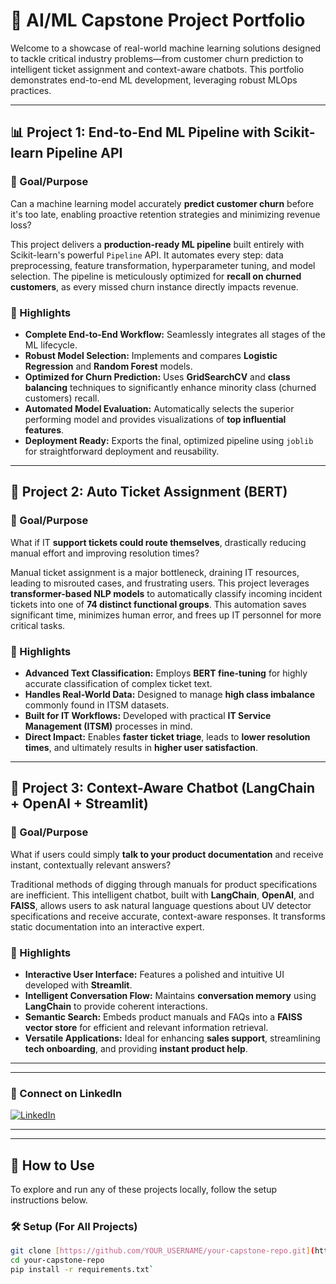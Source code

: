 # 💼 AI/ML Capstone Project Portfolio

Welcome to a showcase of real-world machine learning solutions designed to tackle critical industry problems—from customer churn prediction to intelligent ticket assignment and context-aware chatbots. This portfolio demonstrates end-to-end ML development, leveraging robust MLOps practices.

---

## 📊 Project 1:  End-to-End ML Pipeline with Scikit-learn Pipeline API

### 🎯 Goal/Purpose
Can a machine learning model accurately **predict customer churn** before it's too late, enabling proactive retention strategies and minimizing revenue loss?

This project delivers a **production-ready ML pipeline** built entirely with Scikit-learn's powerful `Pipeline` API. It automates every step: data preprocessing, feature transformation, hyperparameter tuning, and model selection. The pipeline is meticulously optimized for **recall on churned customers**, as every missed churn instance directly impacts revenue.

### 🚀 Highlights
- **Complete End-to-End Workflow:** Seamlessly integrates all stages of the ML lifecycle.
- **Robust Model Selection:** Implements and compares **Logistic Regression** and **Random Forest** models.
- **Optimized for Churn Prediction:** Uses **GridSearchCV** and **class balancing** techniques to significantly enhance minority class (churned customers) recall.
- **Automated Model Evaluation:** Automatically selects the superior performing model and provides visualizations of **top influential features**.
- **Deployment Ready:** Exports the final, optimized pipeline using `joblib` for straightforward deployment and reusability.

---

## 🤖 Project 2: Auto Ticket Assignment (BERT)

### 🎯 Goal/Purpose
What if IT **support tickets could route themselves**, drastically reducing manual effort and improving resolution times?

Manual ticket assignment is a major bottleneck, draining IT resources, leading to misrouted cases, and frustrating users. This project leverages **transformer-based NLP models** to automatically classify incoming incident tickets into one of **74 distinct functional groups**. This automation saves significant time, minimizes human error, and frees up IT personnel for more critical tasks.

### 🚀 Highlights
- **Advanced Text Classification:** Employs **BERT fine-tuning** for highly accurate classification of complex ticket text.
- **Handles Real-World Data:** Designed to manage **high class imbalance** commonly found in ITSM datasets.
- **Built for IT Workflows:** Developed with practical **IT Service Management (ITSM)** processes in mind.
- **Direct Impact:** Enables **faster ticket triage**, leads to **lower resolution times**, and ultimately results in **higher user satisfaction**.

---

## 💬 Project 3: Context-Aware Chatbot (LangChain + OpenAI + Streamlit)

### 🎯 Goal/Purpose
What if users could simply **talk to your product documentation** and receive instant, contextually relevant answers?

Traditional methods of digging through manuals for product specifications are inefficient. This intelligent chatbot, built with **LangChain**, **OpenAI**, and **FAISS**, allows users to ask natural language questions about UV detector specifications and receive accurate, context-aware responses. It transforms static documentation into an interactive expert.

### 🚀 Highlights
- **Interactive User Interface:** Features a polished and intuitive UI developed with **Streamlit**.
- **Intelligent Conversation Flow:** Maintains **conversation memory** using **LangChain** to provide coherent interactions.
- **Semantic Search:** Embeds product manuals and FAQs into a **FAISS vector store** for efficient and relevant information retrieval.
- **Versatile Applications:** Ideal for enhancing **sales support**, streamlining **tech onboarding**, and providing **instant product help**.

---

---
### 🔗 Connect on LinkedIn

[![LinkedIn](https://img.shields.io/badge/LinkedIn-Hafsa%20Ahmed-blue?style=for-the-badge&logo=linkedin)](https://www.linkedin.com/in/hafsa-ahmed-0a132b32b?utm_source=share&utm_campaign=share_via&utm_content=profile&utm_medium=android_app)

---

---

## 📂 How to Use

To explore and run any of these projects locally, follow the setup instructions below.

### 🛠️ Setup (For All Projects)

```bash
git clone [https://github.com/YOUR_USERNAME/your-capstone-repo.git](https://github.com/YOUR_USERNAME/your-capstone-repo.git)
cd your-capstone-repo
pip install -r requirements.txt`




